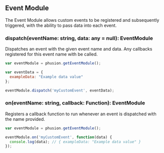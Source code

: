 
  
## Event Module

The Event Module allows custom events to be registered and subsequently triggered, with the ability to pass data into each event.

### dispatch(eventName: string, data: any = null): EventModule

Dispatches an event with the given event name and data. Any callbacks registered for this event name with be called.

```javascript
var eventModule = phusion.getEventModule();

var eventData = { 
  exampleData: "Example data value" 
};

eventModule.dispatch('myCustomEvent', eventData);
```

### on(eventName: string, callback: Function): EventModule
Registers a callback function to run whenever an event is dispatched with the name provided.
```javascript
var eventModule = phusion.getEventModule();

eventModule.on('myCustomEvent', function(data) {
  console.log(data); // { exampleData: "Example data value" }
});
```




